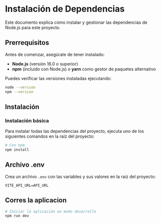 # Instalación de Dependencias

Este documento explica cómo instalar y gestionar las dependencias de Node.js para este proyecto.

## Prerrequisitos

Antes de comenzar, asegúrate de tener instalado:

- **Node.js** (versión 16.0 o superior)
- **npm** (incluido con Node.js) o **yarn** como gestor de paquetes alternativo

Puedes verificar las versiones instaladas ejecutando:

```bash
node --version
npm --version
```

## Instalación

### Instalación básica

Para instalar todas las dependencias del proyecto, ejecuta uno de los siguientes comandos en la raíz del proyecto:

```bash
# Con npm
npm install

```

## Archivo .env

Crea un archivo `.env` con las variables y sus valores en la raiz del proyecto:

```env
VITE_API_URL=API_URL
```

## Corres la aplicacion

```bash
# Iniciar la aplicación en modo desarrollo
npm run dev
```






